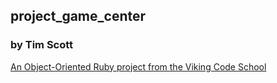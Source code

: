 ## project_game_center

### by Tim Scott
[An Object-Oriented Ruby project from the Viking Code School](http://www.vikingcodeschool.com)
